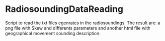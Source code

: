 # RadiosoundingDataReading
Script to read the txt files egenrates in the radiosoundings. The result are: a png file with Skew and differents parameters and another html file with geographical movement sounding description 
